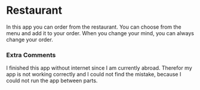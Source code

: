 # Restaurant

In this app you can order from the restaurant. You can choose from the menu and add it to your order. 
When you change your mind, you can always change your order.

### Extra Comments
I finished this app without internet since I am currently abroad. Therefor my app is not working correctly and I could not find the mistake, because I could not run the app between parts. 
